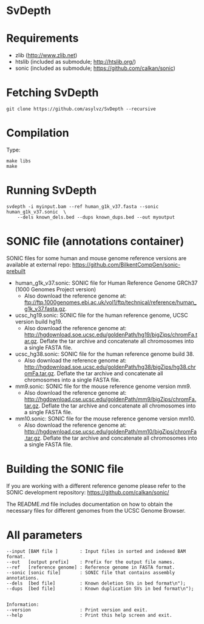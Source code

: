 SvDepth
======


Requirements
============

 * zlib   (http://www.zlib.net)
 * htslib (included as submodule; http://htslib.org/)
 * sonic  (included as submodule; https://github.com/calkan/sonic)

Fetching SvDepth
===============

	git clone https://github.com/asylvz/SvDepth --recursive

Compilation
===========

Type:

	make libs
	make

Running SvDepth
===========================

	svdepth -i myinput.bam --ref human_g1k_v37.fasta --sonic human_g1k_v37.sonic  \
		--dels known_dels.bed --dups known_dups.bed --out myoutput


SONIC file (annotations container)
==================================

SONIC files for some human and mouse genome reference versions are available at external repo: https://github.com/BilkentCompGen/sonic-prebuilt

 * human_g1k_v37.sonic: SONIC file for Human Reference Genome GRCh37 (1000 Genomes Project version)
	* Also download the reference genome at: ftp://ftp.1000genomes.ebi.ac.uk/vol1/ftp/technical/reference/human_g1k_v37.fasta.gz. 
 * ucsc_hg19.sonic: SONIC file for the human reference genome, UCSC version build hg19.
	* Also download the reference genome at: http://hgdownload.soe.ucsc.edu/goldenPath/hg19/bigZips/chromFa.tar.gz. Deflate the tar archive and concatenate all chromosomes into a single FASTA file.
 * ucsc_hg38.sonic: SONIC file for the human reference genome build 38.
	* Also download the reference genome at: http://hgdownload.soe.ucsc.edu/goldenPath/hg38/bigZips/hg38.chromFa.tar.gz. Deflate the tar archive and concatenate all chromosomes into a single FASTA file.
 * mm9.sonic: SONIC file for the mouse reference genome version mm9.
	* Also download the reference genome at: http://hgdownload.cse.ucsc.edu/goldenPath/mm9/bigZips/chromFa.tar.gz. Deflate the tar archive and concatenate all chromosomes into a single FASTA file.
 * mm10.sonic: SONIC file for the mouse reference genome version mm10.
	* Also download the reference genome at: http://hgdownload.cse.ucsc.edu/goldenPath/mm10/bigZips/chromFa.tar.gz. Deflate the tar archive and concatenate all chromosomes into a single FASTA file.

Building the SONIC file
=======================

If you are working with a different reference genome please refer to the SONIC development repository: https://github.com/calkan/sonic/

The README.md file includes documentation on how to obtain the necessary files for different genomes from the UCSC Genome Browser.


All parameters
==============

	--input [BAM file ]        : Input files in sorted and indexed BAM format.
	--out   [output prefix]    : Prefix for the output file names.
	--ref   [reference genome] : Reference genome in FASTA format.
	--sonic [sonic file]       : SONIC file that contains assembly annotations.
	--dels  [bed file]         : Known deletion SVs in bed format\n");
	--dups  [bed file]         : Known duplication SVs in bed format\n");

	
	Information:
	--version                  : Print version and exit.
	--help                     : Print this help screen and exit.
